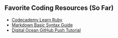 ## Favorite Coding Resources (So Far)
* [Codecademy Learn Ruby](https://www.codecademy.com/learn/learn-ruby)
* [Markdown Basic Syntax Guide](https://www.markdownguide.org/basic-syntax/)
* [Digital Ocean GitHub Push Tutorial ](https://www.digitalocean.com/community/tutorials/how-to-push-an-existing-project-to-github)
